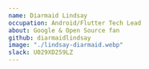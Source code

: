 ```yaml
---
name: Diarmaid Lindsay
occupation: Android/Flutter Tech Lead
about: Google & Open Source fan
github: diarmaidlindsay
image: "./lindsay-diarmaid.webp"
slack: U029XD259LZ
---
```

